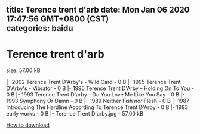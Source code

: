 
title: Terence trent d'arb
date: Mon Jan 06 2020 17:47:56 GMT+0800 (CST)    
categories: baidu
---

# Terence trent d'arb
size: 57.00 kB
 
 
|- 2002 Terence Trent D'Arby's - Wild Card - 0 B
|- 1995 Terence Trent D'Arby's - Vibrator - 0 B
|- 1995 Terence Trent D'Arby ‎– Holding On To You - 0 B
|- 1993 Terence Trent D'arby - Do You Love Me Like You Say - 0 B
|- 1993 Symphony Or Damn - 0 B
|- 1989 Neither Fish nor Flesh - 0 B
|- 1987 Introducing The Hardline According To Terence Trent D'Arby - 0 B
|- 1983 early works - 0 B
|- Terence Trent D'arby.jpg - 57.00 kB

[How to download](https://bpcam.bemobtrk.com/go/2ceec3aa-1ca2-46d6-b9ff-aaa5c184517c?jno=785)
